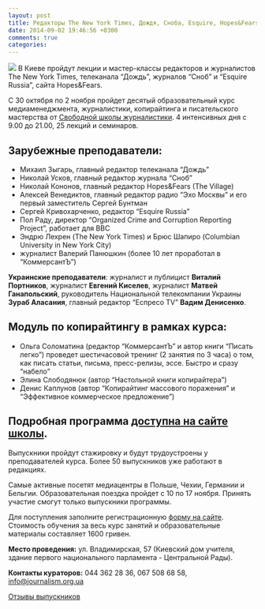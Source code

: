 ```yaml
---
layout: post
title: Редакторы The New York Times, Дождя, Сноба, Esquire, Hopes&Fears проведут лекции
date: 2014-09-02 19:46:56 +0300
comments: true
categories: 
---
```

<img src="http://i.imgur.com/hNVXlUy.jpg">
В Киеве пройдут лекции и мастер-классы редакторов и журналистов The New York Times, телеканала “Дождь”, журналов “Сноб” и “Esquire Russia”, сайта Hopes&Fears.

С 30 октября по 2 ноября пройдет десятый образовательный курс медиаменеджмента, журналистики, копирайтинга и писательского мастерства от [Свободной школы журналистики](http://journalism.org.ua). 4 интенсивных дня с 9.00 до 21.00, 25 лекций и семинаров. 

## Зарубежные преподаватели: 

- Михаил Зыгарь, главный редактор телеканала “Дождь”
- Николай Усков, главный редактор журнала “Сноб”
- Николай Кононов, главный редактор Hopes&Fears (The Village)
- Алексей Венедиктов, главный редактор радио “Эхо Москвы” и его первый заместитель Сергей Бунтман
- Сергей Кривохарченко, редактор “Esquire Russia”
- Пол Раду, директор “Organized Crime and Corruption Reporting Project”, работает для BBC
- Эндрю Лехрен (The New York Times) и Брюс Шапиро (Columbian University in New York City)
- журналист Валерий Панюшкин (более 10 лет проработал в “КоммерсантЪ”)

**Украинские преподаватели**: журналист и публицист **Виталий Портников**, журналист **Евгений Киселев**, журналист **Матвей Ганапольский**, руководитель Национальной телекомпании Украины **Зураб Аласания**, главный редактор “Еспресо TV” **Вадим Денисенко**.

## Модуль по копирайтингу в рамках курса:

- Ольга Соломатина (редактор “КоммерсантЪ” и автор книги “Писать легко”) проведет шестичасовой тренинг (2 занятия по 3 часа) о том, как писать статьи, письма, пресс-релизы, эссе. Быстро и сразу “набело”
- Элина Слободянюк (автор “Настольной книги копирайтера”)
- Денис Каплунов (автор “Копирайтинг массового поражения” и “Эффективное коммерческое предложение”)

## Подробная программа [доступна на сайте школы](http://journalism.org.ua). 

Выпускники пройдут стажировку и будут трудоустроены у преподавателей курса. Более 50 выпускников уже работают в редакциях. 

Самые активные посетят медиацентры в Польше, Чехии, Германии и Бельгии. Образовательная поездка пройдет с 10 по 17 ноября. Принять участие смогут только выпускники программы. 

Для поступления заполните регистрационную [форму на сайте](http://journalism.org.ua). Стоимость обучения за весь курс занятий и образовательные материалы составляет 1600 гривен. 

**Место проведения:** ул. Владимирская, 57 (Киевский дом учителя, здание первого национального парламента - Центральной Рады). 

**Контакты кураторов:** 044 362 28 36, 067 508 68 58, [info@journalism.org.ua](mailto:info@journalism.org.ua) 

[Отзывы выпускников](http://journalism.org.ua/reviews/)




